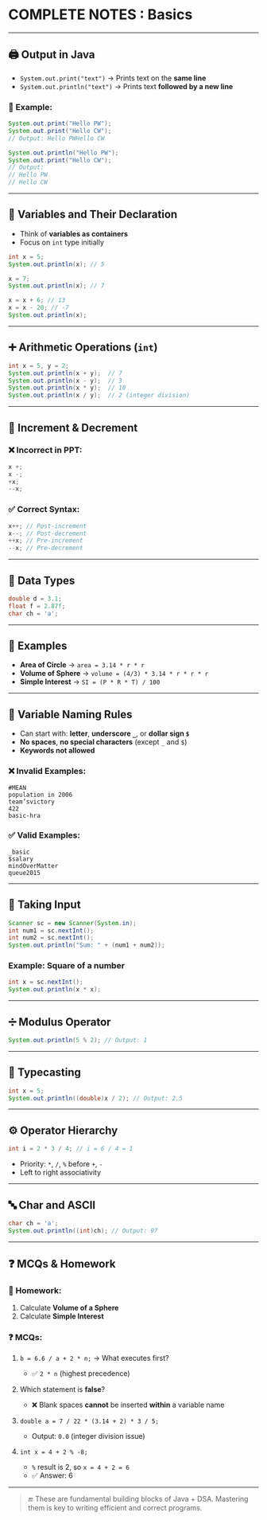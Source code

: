 # COMPLETE NOTES : Basics

---

## 🖨️ Output in Java

* `System.out.print("text")` → Prints text on the **same line**
* `System.out.println("text")` → Prints text **followed by a new line**

### 🔸 Example:

```java
System.out.print("Hello PW");
System.out.print("Hello CW");
// Output: Hello PWHello CW

System.out.println("Hello PW");
System.out.print("Hello CW");
// Output:
// Hello PW
// Hello CW
```

---

## 🧮 Variables and Their Declaration

* Think of **variables as containers**
* Focus on `int` type initially

```java
int x = 5;
System.out.println(x); // 5

x = 7;
System.out.println(x); // 7

x = x + 6; // 13
x = x - 20; // -7
System.out.println(x);
```

---

## ➕ Arithmetic Operations (`int`)

```java
int x = 5, y = 2;
System.out.println(x + y);  // 7
System.out.println(x - y);  // 3
System.out.println(x * y);  // 10
System.out.println(x / y);  // 2 (integer division)
```

---

## 🔁 Increment & Decrement

### ❌ Incorrect in PPT:

```java
x +;
x -;
+x;
--x;
```

### ✅ Correct Syntax:

```java
x++; // Post-increment
x--; // Post-decrement
++x; // Pre-increment
--x; // Pre-decrement
```

---

## 🔢 Data Types

```java
double d = 3.1;
float f = 2.87f;
char ch = 'a';
```

---

## 📐 Examples

* **Area of Circle** → `area = 3.14 * r * r`
* **Volume of Sphere** → `volume = (4/3) * 3.14 * r * r * r`
* **Simple Interest** → `SI = (P * R * T) / 100`

---

## 💬 Variable Naming Rules

* Can start with: **letter**, **underscore `_`**, or **dollar sign `$`**
* **No spaces**, **no special characters** (except `_` and `$`)
* **Keywords not allowed**

### ❌ Invalid Examples:

```
#MEAN
population in 2006
team’svictory
422
basic-hra
```

### ✅ Valid Examples:

```
_basic
$salary
mindOverMatter
queue2015
```

---

## 🔢 Taking Input

```java
Scanner sc = new Scanner(System.in);
int num1 = sc.nextInt();
int num2 = sc.nextInt();
System.out.println("Sum: " + (num1 + num2));
```

### Example: Square of a number

```java
int x = sc.nextInt();
System.out.println(x * x);
```

---

## ➗ Modulus Operator

```java
System.out.println(5 % 2); // Output: 1
```

---

## 🔁 Typecasting

```java
int x = 5;
System.out.println((double)x / 2); // Output: 2.5
```

---

## ⚙️ Operator Hierarchy

```java
int i = 2 * 3 / 4; // i = 6 / 4 = 1
```

* Priority: `*`, `/`, `%` before `+`, `-`
* Left to right associativity

---

## 🔤 Char and ASCII

```java
char ch = 'a';
System.out.println((int)ch); // Output: 97
```

---

## ❓ MCQs & Homework

### 🧠 Homework:

1. Calculate **Volume of a Sphere**
2. Calculate **Simple Interest**

### ❓ MCQs:

1. `b = 6.6 / a + 2 * n;` → What executes first?

   * ✅ `2 * n` (highest precedence)

2. Which statement is **false**?

   * ❌ Blank spaces **cannot** be inserted **within** a variable name

3. `double a = 7 / 22 * (3.14 + 2) * 3 / 5;`

   * Output: `0.0` (integer division issue)

4. `int x = 4 + 2 % -8;`

   * `%` result is 2, so `x = 4 + 2 = 6`
   * ✅ Answer: 6

---

> 🔚 These are fundamental building blocks of Java + DSA. Mastering them is key to writing efficient and correct programs.
